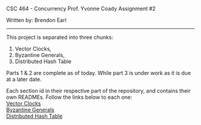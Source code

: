 CSC 464 - Concurrency
Prof. Yvonne Coady
Assignment #2

Written by: Brendon Earl

---

This project is separated into three chunks: 
1. Vector Clocks, 
2. Byzantine Generals,
3. Distributed Hash Table

Parts 1 & 2 are complete as of today. 
While part 3 is under work as it is due at a later date.

Each section id in their respective part of the repository, and contains their own READMEs. 
Follow the links below to each one:  
[Vector Clocks](./VectorClocks/VectorClocks/README.md)  
[Byzantine Generals](./ByzantineGenerals/ByzantineGenerals/README.md)  
[Distributed Hash Table](./DistributedHashTable/DistributedHashTable/README.md)  

